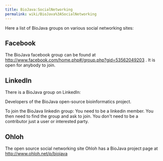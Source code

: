 ```yaml
---
title: BioJava:SocialNetworking
permalink: wiki/BioJava%3ASocialNetworking
---
```


Here a list of BioJava groups on various social networking sites:

Facebook
--------

The BioJava facebook group can be found at
[<http://www.facebook.com/home.php#/group.php?gid=53562049203>](http://www.facebook.com/home.php#/group.php?gid=53562049203)
. It is open for anybody to join.

LinkedIn
--------

There is a BioJava group on LinkedIn:

Developers of the BioJava open-source bioinformatics project.

To join the BioJava linkedin group: You need to be a linkedin member.
You then need to find the group and ask to join. You don't need to be a
contributor just a user or interested party.

Ohloh
-----

The open source social networking site Ohloh has a BioJava project page
at [<http://www.ohloh.net/p/biojava>](http://www.ohloh.net/p/biojava)
